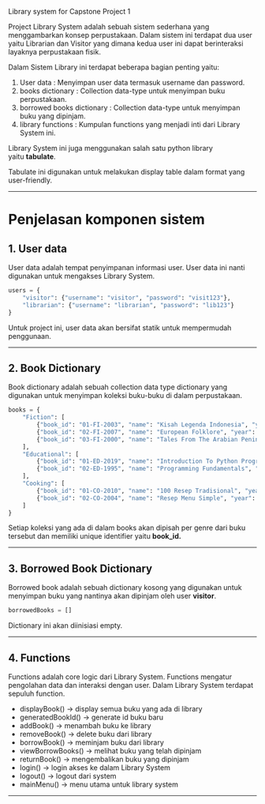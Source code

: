 Library system for Capstone Project 1

Project Library System adalah sebuah sistem sederhana yang menggambarkan konsep perpustakaan. Dalam sistem ini terdapat dua user yaitu Librarian dan Visitor yang dimana kedua user ini dapat berinteraksi layaknya perpustakaan fisik.

Dalam Sistem Library ini terdapat beberapa bagian penting yaitu:

1. User data : Menyimpan user data termasuk username dan password.
2. books dictionary : Collection data-type untuk menyimpan buku perpustakaan.
3. borrowed books dictionary : Collection data-type untuk menyimpan buku yang dipinjam.
4. library functions : Kumpulan functions yang menjadi inti dari Library System ini.

Library System ini juga menggunakan salah satu python library yaitu **tabulate**.

Tabulate ini digunakan untuk melakukan display table dalam format yang user-friendly.

---

# Penjelasan komponen sistem

## 1. User data

User data adalah tempat penyimpanan informasi user. User data ini nanti digunakan untuk mengakses Library System.

```python
users = {
    "visitor": {"username": "visitor", "password": "visit123"},
    "librarian": {"username": "librarian", "password": "lib123"}
}
```

Untuk project ini, user data akan bersifat statik untuk mempermudah penggunaan.

---

## 2. Book Dictionary

Book dictionary adalah sebuah collection data type dictionary yang digunakan untuk menyimpan koleksi buku-buku di dalam perpustakaan.

```python
books = {
    "Fiction": [
        {"book_id": "01-FI-2003", "name": "Kisah Legenda Indonesia", "year": 2003, "status": "available"},
        {"book_id": "02-FI-2007", "name": "European Folklore", "year": 2007, "status": "available"},
        {"book_id": "03-FI-2000", "name": "Tales From The Arabian Peninsula", "year": 2000, "status": "not available"},
    ],
    "Educational": [
        {"book_id": "01-ED-2019", "name": "Introduction To Python Programming", "year": 2019, "status": "available"},
        {"book_id": "02-ED-1995", "name": "Programming Fundamentals", "year": 1995, "status": "available"},
    ],
    "Cooking": [
        {"book_id": "01-CO-2010", "name": "100 Resep Tradisional", "year": 2010, "status": "available"},
        {"book_id": "02-CO-2004", "name": "Resep Menu Simple", "year": 2004, "status": "available"},
    ]
}
```

Setiap koleksi yang ada di dalam books akan dipisah per genre dari buku tersebut dan memiliki unique identifier yaitu **book_id.**

---

## 3. Borrowed Book Dictionary

Borrowed book adalah sebuah dictionary kosong yang digunakan untuk menyimpan buku yang nantinya akan dipinjam oleh user **visitor**. 

```python
borrowedBooks = []
```

Dictionary ini akan diinisiasi empty.

---

## 4. Functions

Functions adalah core logic dari Library System. Functions mengatur pengolahan data dan interaksi dengan user. Dalam Library System terdapat sepuluh function.

- displayBook() → display semua buku yang ada di library
- generatedBookId() → generate id buku baru
- addBook() → menambah buku ke library
- removeBook() → delete buku dari library
- borrowBook() → meminjam buku dari library
- viewBorrowBooks() → melihat buku yang telah dipinjam
- returnBook() → mengembalikan buku yang dipinjam
- login() → login akses ke dalam Library System
- logout() → logout dari system
- mainMenu() → menu utama untuk library system

---
